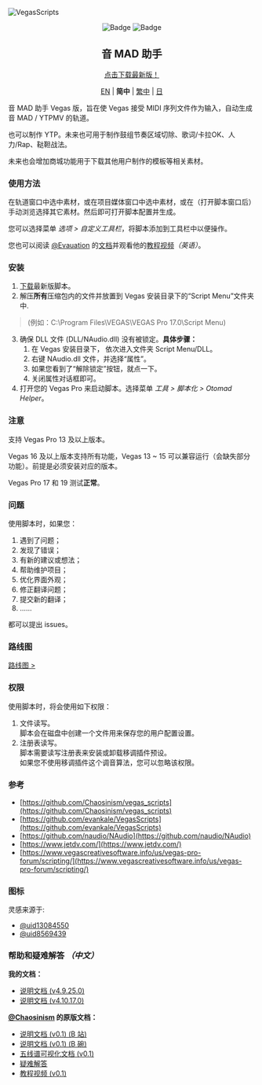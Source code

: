 ![VegasScripts](https://github.com/otomad/VegasScripts/blob/winform/banner.png?raw=true)
<div align="center">
	<img src="https://img.shields.io/badge/STATE-STABLE-green?style=flat-square" alt="Badge" />
	<img src="https://img.shields.io/badge/VERSION-4.18.4.0-orange?style=flat-square" alt="Badge" />
</div>
<h2 align="center">音 MAD 助手</h2>
<div align="center">
	<p><a href="https://github.com/otomad/VegasScripts/releases/latest">点击下载最新版！</a></p>
	<p>
		<a href="README.md">EN</a> |
		<strong>简中</strong> |
		<a href="README_zh-TW.md">繁中</a> |
		<a href="README_ja-JP.md">日</a>
	</p>
</div>

音 MAD 助手 Vegas 版，旨在使 Vegas 接受 MIDI 序列文件作为输入，自动生成音 MAD / YTPMV 的轨道。

也可以制作 YTP。未来也可用于制作鼓组节奏区域切除、歌词/卡拉OK、人力/Rap、鞑靼战法。

未来也会增加商城功能用于下载其他用户制作的模板等相关素材。

### 使用方法
在轨道窗口中选中素材，或在项目媒体窗口中选中素材，或在（打开脚本窗口后）手动浏览选择其它素材。然后即可打开脚本配置并生成。

您可以选择菜单 *选项 > 自定义工具栏*，将脚本添加到工具栏中以便操作。

您也可以阅读 [@Evauation](https://github.com/Evauation) 的[文档](https://docs.google.com/document/d/1PEkh0_WFDLUAYGD-YzIDNXUQiAKqogEvpuRQhfqz9ng/edit)并观看他的[教程视频](https://www.youtube.com/watch?v=8vSpzgL_86A)*（英语）*。

### 安装
1. [下载](https://github.com/otomad/VegasScripts/releases/latest)最新版脚本。
2. 解压**所有**压缩包内的文件并放置到 Vegas 安装目录下的“Script Menu”文件夹中.
> (例如：C:\Program Files\VEGAS\VEGAS Pro 17.0\Script Menu)
3. 确保 DLL 文件 (DLL/NAudio.dll) 没有被锁定。**具体步骤：**
	1. 在 Vegas 安装目录下， 依次进入文件夹 Script Menu/DLL。
	2. 右键 NAudio.dll 文件，并选择“属性”。
	3. 如果您看到了“解除锁定”按钮，就点一下。
	4. 关闭属性对话框即可。
4. 打开您的 Vegas Pro 来启动脚本。选择菜单 *工具 > 脚本化 > Otomad Helper*。

### **注意**
支持 Vegas Pro 13 及以上版本。

Vegas 16 及以上版本支持所有功能，Vegas 13 ~ 15 可以兼容运行（会缺失部分功能）。前提是必须安装对应的版本。

Vegas Pro 17 和 19 测试**正常**。

### 问题
使用脚本时，如果您：
1. 遇到了问题；
2. 发现了错误；
3. 有新的建议或想法；
4. 帮助维护项目；
5. 优化界面外观；
6. 修正翻译问题；
7. 提交新的翻译；
8. ……

都可以提出 issues。

### 路线图
[路线图 >](ROADMAP.md)

### 权限
使用脚本时，将会使用如下权限：
1. 文件读写。<br />
	脚本会在磁盘中创建一个文件用来保存您的用户配置设置。
2. 注册表读写。<br />
	脚本需要读写注册表来安装或卸载移调插件预设。<br />
	如果您不使用移调插件这个调音算法，您可以忽略该权限。

### 参考
* [https://github.com/Chaosinism/vegas_scripts](https://github.com/Chaosinism/vegas_scripts)
* [https://github.com/evankale/VegasScripts](https://github.com/evankale/VegasScripts)
* [https://github.com/naudio/NAudio](https://github.com/naudio/NAudio)
* [https://www.jetdv.com/](https://www.jetdv.com/)
* [https://www.vegascreativesoftware.info/us/vegas-pro-forum/scripting/](https://www.vegascreativesoftware.info/us/vegas-pro-forum/scripting/)

### 图标
灵感来源于:
* [@uid13084550](https://space.bilibili.com/13084550)
* [@uid8569439](https://space.bilibili.com/8569439)

### 帮助和疑难解答 *（中文）*
**我的文档：**
* [说明文档 (v4.9.25.0)](https://www.bilibili.com/read/cv13335178)
* [说明文档 (v4.10.17.0)](https://www.bilibili.com/read/cv13614419)

**[@Chaosinism](https://github.com/Chaosinism) 的原版文档：**
* [说明文档 (v0.1) (B 站)](https://www.bilibili.com/read/cv392013)
* [说明文档 (v0.1) (B 碗)](https://bowlroll.net/user/261124)
* [五线谱可视化文档 (v0.1)](https://www.bilibili.com/read/cv1027442)
* [疑难解答](https://www.bilibili.com/read/cv495309)
* [教程视频 (v0.1)](https://www.bilibili.com/video/av22226321)
